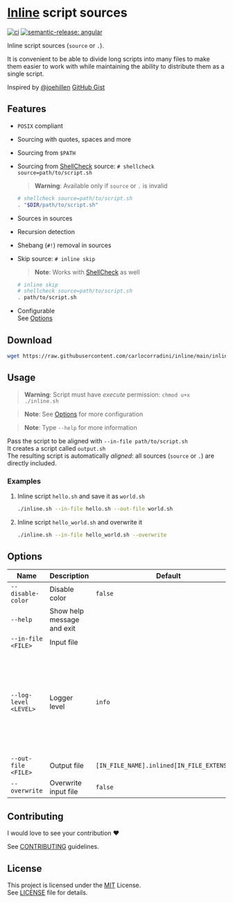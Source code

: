 <!-- markdownlint-disable MD033 -->

# [Inline](./inline.sh) script sources

[![ci](https://github.com/carlocorradini/inline/actions/workflows/ci.yml/badge.svg)](https://github.com/carlocorradini/inline/actions/workflows/ci.yml)
[![semantic-release: angular](https://img.shields.io/badge/semantic--release-angular-e10079?logo=semantic-release)](https://github.com/semantic-release/semantic-release)

Inline script sources (`source` or `.`).

It is convenient to be able to divide long scripts into many files to make them easier to work with while maintaining the ability to distribute them as a single script.

Inspired by [@joehillen](https://github.com/joehillen) [GitHub Gist](https://gist.github.com/joehillen/30f08738c1c3c0ca3e4c754ad33ad2ff)

## Features

- `POSIX` compliant

- Sourcing with quotes, spaces and more

- Sourcing from `$PATH`

- Sourcing from [ShellCheck](https://github.com/koalaman/shellcheck) source: `# shellcheck source=path/to/script.sh`

  > **Warning**: Available only if `source` or `.` is invalid

  ```sh
  # shellcheck source=path/to/script.sh
  . "$DIR/path/to/script.sh"
  ```

- Sources in sources

- Recursion detection

- Shebang (`#!`) removal in sources

- Skip source: `# inline skip`

  > **Note**: Works with [ShellCheck](https://github.com/koalaman/shellcheck) as well

  ```sh
  # inline skip
  # shellcheck source=path/to/script.sh
  . path/to/script.sh
  ```

- Configurable \
  See [Options](#options)

## Download

```sh
wget https://raw.githubusercontent.com/carlocorradini/inline/main/inline.sh
```

## Usage

> **Warning**: Script must have _execute_ permission: `chmod u+x ./inline.sh`

> **Note**: See [Options](#options) for more configuration

> **Note**: Type `--help` for more information

Pass the script to be aligned with `--in-file path/to/script.sh` \
It creates a script called `output.sh` \
The resulting script is automatically _aligned_: all sources (`source` or `.`) are directly included.

### Examples

1. Inline script `hello.sh` and save it as `world.sh`

   ```sh
   ./inline.sh --in-file hello.sh --out-file world.sh
   ```

1. Inline script `hello_world.sh` and overwrite it

   ```sh
   ./inline.sh --in-file hello_world.sh --overwrite
   ```

## Options

| **Name**              | **Description**            | **Default**                                 | **Values**                                                                                                                            |
| --------------------- | -------------------------- | ------------------------------------------- | ------------------------------------------------------------------------------------------------------------------------------------- |
| `--disable-color`     | Disable color              | `false`                                     |
| `--help`              | Show help message and exit |
| `--in-file <FILE>`    | Input file                 |                                             | Any valid file                                                                                                                        |
| `--log-level <LEVEL>` | Logger level               | `info`                                      | `fatal` Fatal level <br/> `warn` Warning level <br/> `info` Informational level <br/> `debug` Debug level <br/> `silent` Silent level |
| `--out-file <FILE>`   | Output file                | `[IN_FILE_NAME].inlined[IN_FILE_EXTENSION]` | Any valid file                                                                                                                        |
| `--overwrite`         | Overwrite input file       | `false`                                     |

## Contributing

I would love to see your contribution :heart:

See [CONTRIBUTING](./CONTRIBUTING.md) guidelines.

## License

This project is licensed under the [MIT](https://opensource.org/licenses/MIT) License. \
See [LICENSE](./LICENSE) file for details.
